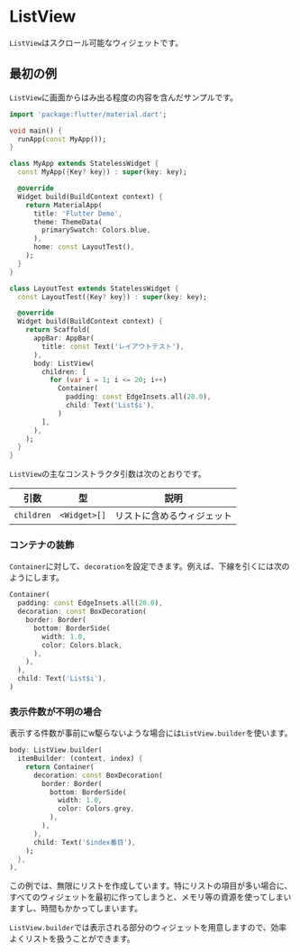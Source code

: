 # ListView

`ListView`はスクロール可能なウィジェットです。

## 最初の例

`ListView`に画面からはみ出る程度の内容を含んだサンプルです。

```dart
import 'package:flutter/material.dart';

void main() {
  runApp(const MyApp());
}

class MyApp extends StatelessWidget {
  const MyApp({Key? key}) : super(key: key);

  @override
  Widget build(BuildContext context) {
    return MaterialApp(
      title: 'Flutter Demo',
      theme: ThemeData(
        primarySwatch: Colors.blue,
      ),
      home: const LayoutTest(),
    );
  }
}

class LayoutTest extends StatelessWidget {
  const LayoutTest({Key? key}) : super(key: key);

  @override
  Widget build(BuildContext context) {
    return Scaffold(
      appBar: AppBar(
        title: const Text('レイアウトテスト'),
      ),
      body: ListView(
        children: [
          for (var i = 1; i <= 20; i++)
            Container(
              padding: const EdgeInsets.all(20.0),
              child: Text('List$i'),
            )
        ],
      ),
    );
  }
}
```

`ListView`の主なコンストラクタ引数は次のとおりです。

| 引数 | 型 | 説明 |
|-|-|-|
| `children` | `<Widget>[]` | リストに含めるウィジェット |

### コンテナの装飾

`Container`に対して、`decoration`を設定できます。例えば、下線を引くには次のようにします。

```dart
Container(
  padding: const EdgeInsets.all(20.0),
  decoration: const BoxDecoration(
    border: Border(
      bottom: BorderSide(
        width: 1.0,
        color: Colors.black,
      ),
    ),
  ),
  child: Text('List$i'),
)
```

### 表示件数が不明の場合

表示する件数が事前にw駆らないような場合には`ListView.builder`を使います。

```dart
body: ListView.builder(
  itemBuilder: (context, index) {
    return Container(
      decoration: const BoxDecoration(
        border: Border(
          bottom: BorderSide(
            width: 1.0,
            color: Colors.grey,
          ),
        ),
      ),
      child: Text('$index番目'),
    );
  },
),
```

この例では、無限にリストを作成しています。特にリストの項目が多い場合に、すべてのウィジェットを最初に作ってしまうと、メモリ等の資源を使ってしまいますし、時間もかかってしまいます。

`ListView.builder`では表示される部分のウィジェットを用意しますので、効率よくリストを扱うことができます。

